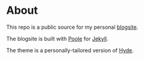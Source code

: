 # About

This repo is a public source for my personal <a href="http://shubhamaher.com" target="_blank">blogsite</a>.

The blogsite is built with <a href="http://getpoole.com" target="_blank">Poole</a> for <a href="http://jekyllrb.com" target="_blank">Jekyll</a>.

The theme is a personally-tailored version of <a href="https://github.com/poole/hyde" target="_blank">Hyde</a>.